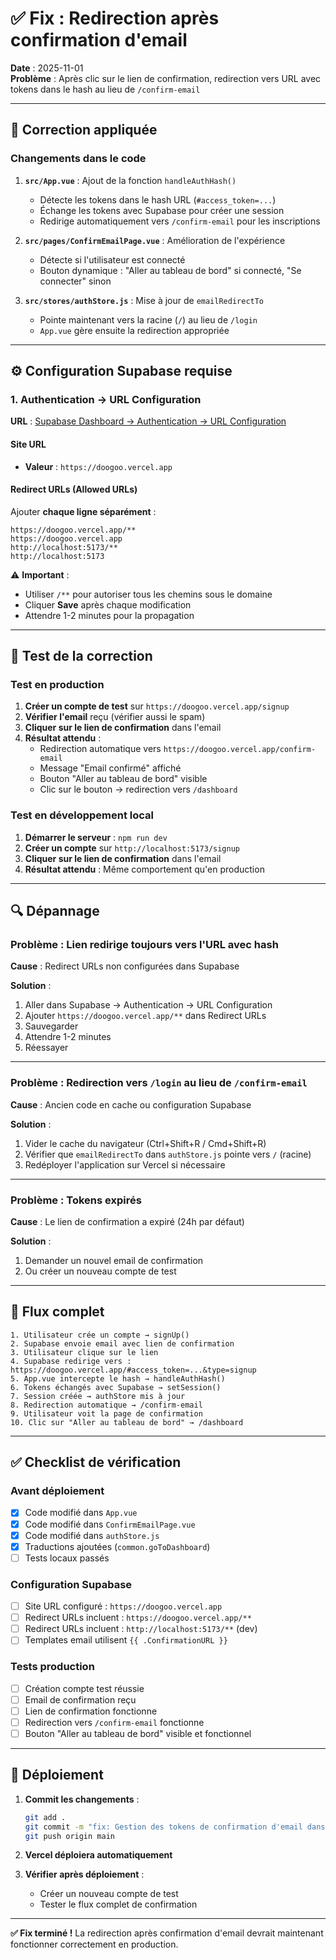 # ✅ Fix : Redirection après confirmation d'email

**Date** : 2025-11-01  
**Problème** : Après clic sur le lien de confirmation, redirection vers URL avec tokens dans le hash au lieu de `/confirm-email`

---

## 🔧 Correction appliquée

### Changements dans le code

1. **`src/App.vue`** : Ajout de la fonction `handleAuthHash()`
   - Détecte les tokens dans le hash URL (`#access_token=...`)
   - Échange les tokens avec Supabase pour créer une session
   - Redirige automatiquement vers `/confirm-email` pour les inscriptions

2. **`src/pages/ConfirmEmailPage.vue`** : Amélioration de l'expérience
   - Détecte si l'utilisateur est connecté
   - Bouton dynamique : "Aller au tableau de bord" si connecté, "Se connecter" sinon

3. **`src/stores/authStore.js`** : Mise à jour de `emailRedirectTo`
   - Pointe maintenant vers la racine (`/`) au lieu de `/login`
   - `App.vue` gère ensuite la redirection appropriée

---

## ⚙️ Configuration Supabase requise

### 1. Authentication → URL Configuration

**URL** : [Supabase Dashboard → Authentication → URL Configuration](https://app.supabase.com/project/_/auth/url-configuration)

#### Site URL
- **Valeur** : `https://doogoo.vercel.app`

#### Redirect URLs (Allowed URLs)
Ajouter **chaque ligne séparément** :
```
https://doogoo.vercel.app/**
https://doogoo.vercel.app
http://localhost:5173/**
http://localhost:5173
```

⚠️ **Important** : 
- Utiliser `/**` pour autoriser tous les chemins sous le domaine
- Cliquer **Save** après chaque modification
- Attendre 1-2 minutes pour la propagation

---

## 🧪 Test de la correction

### Test en production

1. **Créer un compte de test** sur `https://doogoo.vercel.app/signup`
2. **Vérifier l'email** reçu (vérifier aussi le spam)
3. **Cliquer sur le lien de confirmation** dans l'email
4. **Résultat attendu** :
   - Redirection automatique vers `https://doogoo.vercel.app/confirm-email`
   - Message "Email confirmé" affiché
   - Bouton "Aller au tableau de bord" visible
   - Clic sur le bouton → redirection vers `/dashboard`

### Test en développement local

1. **Démarrer le serveur** : `npm run dev`
2. **Créer un compte** sur `http://localhost:5173/signup`
3. **Cliquer sur le lien de confirmation** dans l'email
4. **Résultat attendu** : Même comportement qu'en production

---

## 🔍 Dépannage

### Problème : Lien redirige toujours vers l'URL avec hash

**Cause** : Redirect URLs non configurées dans Supabase

**Solution** :
1. Aller dans Supabase → Authentication → URL Configuration
2. Ajouter `https://doogoo.vercel.app/**` dans Redirect URLs
3. Sauvegarder
4. Attendre 1-2 minutes
5. Réessayer

---

### Problème : Redirection vers `/login` au lieu de `/confirm-email`

**Cause** : Ancien code en cache ou configuration Supabase

**Solution** :
1. Vider le cache du navigateur (Ctrl+Shift+R / Cmd+Shift+R)
2. Vérifier que `emailRedirectTo` dans `authStore.js` pointe vers `/` (racine)
3. Redéployer l'application sur Vercel si nécessaire

---

### Problème : Tokens expirés

**Cause** : Le lien de confirmation a expiré (24h par défaut)

**Solution** :
1. Demander un nouvel email de confirmation
2. Ou créer un nouveau compte de test

---

## 📝 Flux complet

```
1. Utilisateur crée un compte → signUp()
2. Supabase envoie email avec lien de confirmation
3. Utilisateur clique sur le lien
4. Supabase redirige vers : https://doogoo.vercel.app/#access_token=...&type=signup
5. App.vue intercepte le hash → handleAuthHash()
6. Tokens échangés avec Supabase → setSession()
7. Session créée → authStore mis à jour
8. Redirection automatique → /confirm-email
9. Utilisateur voit la page de confirmation
10. Clic sur "Aller au tableau de bord" → /dashboard
```

---

## ✅ Checklist de vérification

### Avant déploiement
- [x] Code modifié dans `App.vue`
- [x] Code modifié dans `ConfirmEmailPage.vue`
- [x] Code modifié dans `authStore.js`
- [x] Traductions ajoutées (`common.goToDashboard`)
- [ ] Tests locaux passés

### Configuration Supabase
- [ ] Site URL configuré : `https://doogoo.vercel.app`
- [ ] Redirect URLs incluent : `https://doogoo.vercel.app/**`
- [ ] Redirect URLs incluent : `http://localhost:5173/**` (dev)
- [ ] Templates email utilisent `{{ .ConfirmationURL }}`

### Tests production
- [ ] Création compte test réussie
- [ ] Email de confirmation reçu
- [ ] Lien de confirmation fonctionne
- [ ] Redirection vers `/confirm-email` fonctionne
- [ ] Bouton "Aller au tableau de bord" visible et fonctionnel

---

## 🚀 Déploiement

1. **Commit les changements** :
   ```bash
   git add .
   git commit -m "fix: Gestion des tokens de confirmation d'email dans le hash"
   git push origin main
   ```

2. **Vercel déploiera automatiquement**

3. **Vérifier après déploiement** :
   - Créer un nouveau compte de test
   - Tester le flux complet de confirmation

---

**✅ Fix terminé !** La redirection après confirmation d'email devrait maintenant fonctionner correctement en production.

